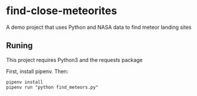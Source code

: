 # find-close-meteorites
A demo project that uses Python and NASA data to find meteor landing sites

## Runing

This project requires Python3 and the requests package

First, install pipenv. Then:

```
pipenv install
pipenv run "python find_meteors.py"
```
